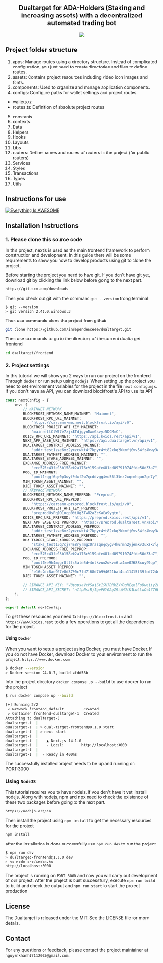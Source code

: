 <div style="text-align:center">
   <h2>Dualtarget for ADA-Holders (Staking and increasing assets) with a decentralized automated trading bot</h2>
</div>

<div style="text-align:center">
    <img src="./frontend/src/assets/images/logo.png" />
</div>

## Project folder structure

1. apps: Manage routes using a directory structure. Instead of complicated configuration, you just need to create directories and files to define routes.
2. assets: Contains project resources including video icon images and fonts.
3. components: Used to organize and manage application components.
4. configs: Configure paths for wallet settings and project routes.

-   wallets.ts:
-   routes.ts: Definition of absolute project routes

5. constants
6. contexts
7. Data
8. Helpers
9. Hooks
10. Layouts
11. Libs
12. routers: Define names and routes of routers in the project (for public routers)
13. Services
14. Styles
15. Transactions
16. Types
17. Utils

## Instructions for use

[![Everything Is AWESOME](./frontend/src/assets/images/youtube.png)](https://www.youtube.com/watch?v=DCWY93O_QAU&t=1s "Everything Is AWESOME")

## Installation Instructions

### 1. Please clone this source code

In this project, nextjs is used as the main frontend framework to perform construction and development. In this guide there will be some requirements to show you how to develop products using git to clone the project.

Before starting the project you need to have git. If you don't have git yet, download git by clicking the link below before going to the next part.

```sh
https://git-scm.com/downloads
```

Then you check out git with the command `git --version` trong terminal

```
$ git --version
> git version 2.41.0.windows.3
```

Then use commands clone the project from github

```sh
git clone https://github.com/independenceee/dualtarget.git
```

Then use commands to go to the directory of the current dualtarget frontend

```sh
cd dualtarget/frontend
```

### 2. Project settings

In this tutorial we will show you 2 ways to run our project on the frontend Through `docker` or run setup using `nodejs`. When setting up the project you need to set environment variables for the project in the file `next.config.mjs`. If you don't have an API, you can download blockfrost's API to use its API

```ts
const nextConfig = {
    env: {
        // MAINNET NETWORK
        BLOCKFROST_NETWORK_NAME_MAINNET: "Mainnet",
        BLOCKFROST_RPC_URL_MAINNET:
            "https://cardano-mainnet.blockfrost.io/api/v0",
        BLOCKFROST_PROJECT_API_KEY_MAINNET:
            "mainnettClW67e7zjxBTdjgynNwmGsvyz5DCMmC",
        KOIOS_RPC_URL_MAINNET: "https://api.koios.rest/api/v1",
        NEXT_APP_BASE_URL_MAINNET: "https://api.dualtarget.vn/api/v1",
        DUALTARGET_CONTRACT_ADDRESS_MAINNET:
            "addr_test1zze6xz2yuzcwkt4f7kpyr4yt82xkq2kkmfj0vv54fz4kwy3a39atxwxg8ks578mqpxpsgsetvu8hx5f9nhvercv4da7s5s9p98",
        DUALTARGET_PAYMENT_ADDRESS_MAINNET: "",
        DUALTARGET_STAKE_ADDRESS_MAINNET: "",
        EXCHANGE_ADDRESS_FREE_MAINNET:
            "ecc575c43fe93b158e02a176c9159afe681cd097910748fde50d33a7",
        POOL_ID_MAINNET:
            "pool1rqgf6qd0p3wyf9dxf2w7qcddvgg4vu56l35ez2xqemhqun2gn7y",
        MIN_TOKEN_ASSET_MAINNET: "",
        DJED_TOKEN_ASSET_MAINNET: "",
        // PREPROD NETWORK
        BLOCKFROST_NETWORK_NAME_PREPROD: "Preprod",
        BLOCKFROST_RPC_URL_PREPROD:
            "https://cardano-preprod.blockfrost.io/api/v0",
        BLOCKFROST_PROJECT_API_KEY_PREPROD:
            "preprodUsPqIO1ocp09iUg3TwM2aZcKaEa9ygtn",
        KOIOS_RPC_URL_PREPROD: "https://preprod.koios.rest/api/v1",
        NEXT_APP_BASE_URL_PREPROD: "https://preprod.dualtarget.vn/api/v1",
        DUALTARGET_CONTRACT_ADDRESS_PREPROD:
            "addr_test1zze6xz2yuzcwkt4f7kpyr4yt82xkq2kkmfj0vv54fz4kwy3a39atxwxg8ks578mqpxpsgsetvu8hx5f9nhvercv4da7s5s9p98",
        DUALTARGET_PAYMENT_ADDRESS_PREPROD: "",
        DUALTARGET_STAKE_ADDRESS_PREPROD:
            "stake_test1uq7cj74n8ryrmg20rasqnqcygv4kwrmn2yjemkv3ux2k7lgqu950l",
        EXCHANGE_ADDRESS_FREE_PREPROP:
            "ecc575c43fe93b158e02a176c9159afe681cd097910748fde50d33a7",
        POOL_ID_PREPROD:
            "pool1ke9h4mggr8ttf45ale5dv4ntkvuw2wkvm6la4mv02688xuy99qp",
        MIN_TOKEN_ASSET_PREPROD:
            "e16c2dc8ae937e8d3790c7fd7168d7b994621ba14ca11415f39fed724d494e",
        DJED_TOKEN_ASSET_MAINNET: "",

        // BINANCE_API_KEY: "V0popsaVcPSajStISK7DRkZsYOgMEqnlFoDwejiy28gsDMZ4Uj6Ohrr3vIxdAlby",
        // BINANCE_API_SECRET: "nItpNsxBjIgePDYGAgZ9iiMUlK1LwLLwOs4776B9vbf5HLmDm61TsT5hC9w1nrpg",
    },
};

export default nextConfig;
```

To get these resources you need to `https://blockfrost.io` and `https://www.koios.rest` to do a few operations to get all the dependencies for the project.

#### Using `Docker`

When you want to setup a project using Docker, you must have Docker. If you do not have Docker, download Docker to your environment to run the project. `https://www.docker.com`

```sh
$ docker --version
> Docker version 24.0.7, build afdd53b
```

Into the project directory `docker compose up --build` to use docker to run the project

```sh
$ run docker compose up --build

[+] Running 2/2
 ✔ Network frontend_default         Created                                                                                                            0.0s
 ✔ Container frontend-dualtarget-1  Created                                                                                                            0.1s
Attaching to dualtarget-1
dualtarget-1  |
dualtarget-1  | > dual-target-frontend@0.1.0 start
dualtarget-1  | > next start
dualtarget-1  |
dualtarget-1  |    ▲ Next.js 14.1.0
dualtarget-1  |    - Local:        http://localhost:3000
dualtarget-1  |
dualtarget-1  |  ✓ Ready in 400ms
```

The successfully installed project needs to be up and running on PORT:3000

### Using `NodeJS`

This tutorial requires you to have nodejs. If you don't have it yet, install nodejs. Along with nodejs, npm and npx need to check the existence of these two packages before going to the next part.

```sh
https://nodejs.org/en
```

Then install the project using `npm install` to get the necessary resources for the project

```sh
npm install
```

after the installation is done successfully use `npm run dev` to run the project

```sh
$ npm run dev
> dualtarget-frontend@1.0.0 dev
> ts-node src/index.ts
http://localhost:3000
```

The project is running on `PORT 3000` and now you will carry out development of our project. After the project is built successfully, execute `npm run build` to build and check the output and `npm run start` to start the project production

## License

The Dualtarget is released under the MIT. See the LICENSE file for more details.

## Contact

For any questions or feedback, please contact the project maintainer at `nguyenkhanh17112003@gmail.com`.
